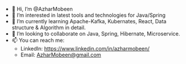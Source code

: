 - 👋 Hi, I’m @AzharMobeen
- 👀 I’m interested in latest tools and technologies for Java/Spring
- 🌱 I’m currently learning Apache-Kafka, Kubernates, React, Data structure & Algorithm in detail.
- 💞️ I’m looking to collaborate on Java, Spring, Hibernate, Microservice.
- 📫 You can reach me:
  - LinkedIn: https://www.linkedin.com/in/azharmobeen/
  - Email:    AzharMobeen@gmail.com

<!---
AzharMobeen/AzharMobeen is a ✨ special ✨ repository because its `README.md` (this file) appears on your GitHub profile.
You can click the Preview link to take a look at your changes.
--->
